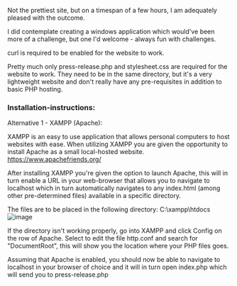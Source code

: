 
Not the prettiest site, but on a timespan of a few hours, I am adequately pleased with the outcome.

I did contemplate creating a windows application which would've been more of a challenge, but one I'd welcome - always fun with challenges.


curl is required to be enabled for the website to work.


Pretty much only press-release.php and stylesheet.css are required for the website to work. They need to be in the same directory, but it's a very lightweight website and don't really have any pre-requisites in addition to basic PHP hosting.

### Installation-instructions:

Alternative 1 - XAMPP (Apache):

XAMPP is an easy to use application that allows personal computers to host websites with ease. When utilizing XAMPP you are given the opportunity to install Apache as a small local-hosted website.
https://www.apachefriends.org/

After installing XAMPP you're given the option to launch Apache, this will in turn enable a URL in your web-browser that allows you to navigate to localhost which in turn automatically navigates to any index.html (among other pre-determined files) available in a specific directory.

The files are to be placed in the following directory:
C:\xampp\htdocs\
![image](https://user-images.githubusercontent.com/29412928/204185868-54c06e94-f7f0-42bf-a9a6-78db2510e314.png)

If the directory isn't working properly, go into XAMPP and click Config on the row of Apache. Select to edit the file http.conf and search for "DocumentRoot", this will show you the location where your PHP files goes.

Assuming that Apache is enabled, you should now be able to navigate to localhost in your browser of choice and it will in turn open index.php which will send you to press-release.php
